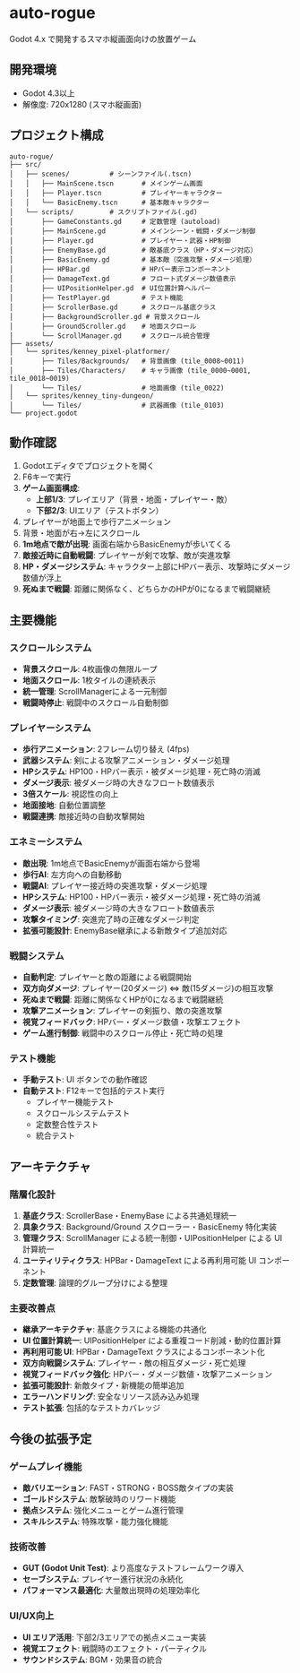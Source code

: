 # auto-rogue

Godot 4.x で開発するスマホ縦画面向けの放置ゲーム

## 開発環境

- Godot 4.3以上
- 解像度: 720x1280 (スマホ縦画面)

## プロジェクト構成

```
auto-rogue/
├── src/
│   ├── scenes/          # シーンファイル(.tscn)
│   │   ├── MainScene.tscn       # メインゲーム画面
│   │   ├── Player.tscn          # プレイヤーキャラクター
│   │   └── BasicEnemy.tscn      # 基本敵キャラクター
│   └── scripts/         # スクリプトファイル(.gd)
│       ├── GameConstants.gd     # 定数管理 (autoload)
│       ├── MainScene.gd         # メインシーン・戦闘・ダメージ制御
│       ├── Player.gd            # プレイヤー・武器・HP制御
│       ├── EnemyBase.gd         # 敵基底クラス（HP・ダメージ対応）
│       ├── BasicEnemy.gd        # 基本敵（突進攻撃・ダメージ処理）
│       ├── HPBar.gd             # HPバー表示コンポーネント
│       ├── DamageText.gd        # フロート式ダメージ数値表示
│       ├── UIPositionHelper.gd  # UI位置計算ヘルパー
│       ├── TestPlayer.gd        # テスト機能
│       ├── ScrollerBase.gd      # スクロール基底クラス
│       ├── BackgroundScroller.gd # 背景スクロール
│       ├── GroundScroller.gd    # 地面スクロール
│       └── ScrollManager.gd     # スクロール統合管理
├── assets/
│   └── sprites/kenney_pixel-platformer/
│       ├── Tiles/Backgrounds/   # 背景画像 (tile_0008~0011)
│       ├── Tiles/Characters/    # キャラ画像 (tile_0000~0001, tile_0018~0019)
│       └── Tiles/               # 地面画像 (tile_0022)
│   └── sprites/kenney_tiny-dungeon/
│       └── Tiles/               # 武器画像 (tile_0103)
└── project.godot
```

## 動作確認

1. Godotエディタでプロジェクトを開く
2. F6キーで実行
3. **ゲーム画面構成**:
   - **上部1/3**: プレイエリア（背景・地面・プレイヤー・敵）
   - **下部2/3**: UIエリア（テストボタン）
4. プレイヤーが地面上で歩行アニメーション
5. 背景・地面が右→左にスクロール
6. **1m地点で敵が出現**: 画面右端からBasicEnemyが歩いてくる
7. **敵接近時に自動戦闘**: プレイヤーが剣で攻撃、敵が突進攻撃
8. **HP・ダメージシステム**: キャラクター上部にHPバー表示、攻撃時にダメージ数値が浮上
9. **死ぬまで戦闘**: 距離に関係なく、どちらかのHPが0になるまで戦闘継続

## 主要機能

### スクロールシステム
- **背景スクロール**: 4枚画像の無限ループ
- **地面スクロール**: 1枚タイルの連続表示
- **統一管理**: ScrollManagerによる一元制御
- **戦闘時停止**: 戦闘中のスクロール自動制御

### プレイヤーシステム  
- **歩行アニメーション**: 2フレーム切り替え (4fps)
- **武器システム**: 剣による攻撃アニメーション・ダメージ処理
- **HPシステム**: HP100・HPバー表示・被ダメージ処理・死亡時の消滅
- **ダメージ表示**: 被ダメージ時の大きなフロート数値表示
- **3倍スケール**: 視認性の向上
- **地面接地**: 自動位置調整
- **戦闘連携**: 敵接近時の自動攻撃開始

### エネミーシステム
- **敵出現**: 1m地点でBasicEnemyが画面右端から登場
- **歩行AI**: 左方向への自動移動
- **戦闘AI**: プレイヤー接近時の突進攻撃・ダメージ処理
- **HPシステム**: HP100・HPバー表示・被ダメージ処理・死亡時の消滅
- **ダメージ表示**: 被ダメージ時の大きなフロート数値表示
- **攻撃タイミング**: 突進完了時の正確なダメージ判定
- **拡張可能設計**: EnemyBase継承による新敵タイプ追加対応

### 戦闘システム
- **自動判定**: プレイヤーと敵の距離による戦闘開始
- **双方向ダメージ**: プレイヤー(20ダメージ) ⇔ 敵(15ダメージ)の相互攻撃
- **死ぬまで戦闘**: 距離に関係なくHPが0になるまで戦闘継続
- **攻撃アニメーション**: プレイヤーの剣振り、敵の突進攻撃
- **視覚フィードバック**: HPバー・ダメージ数値・攻撃エフェクト
- **ゲーム進行制御**: 戦闘中のスクロール停止・死亡時の処理

### テスト機能
- **手動テスト**: UI ボタンでの動作確認
- **自動テスト**: F12キーで包括的テスト実行
  - プレイヤー機能テスト
  - スクロールシステムテスト  
  - 定数整合性テスト
  - 統合テスト

## アーキテクチャ

### 階層化設計
1. **基底クラス**: ScrollerBase・EnemyBase による共通処理統一
2. **具象クラス**: Background/Ground スクローラー・BasicEnemy 特化実装
3. **管理クラス**: ScrollManager による統一制御・UIPositionHelper による UI 計算統一
4. **ユーティリティクラス**: HPBar・DamageText による再利用可能 UI コンポーネント
5. **定数管理**: 論理的グループ分けによる整理

### 主要改善点
- **継承アーキテクチャ**: 基底クラスによる機能の共通化
- **UI 位置計算統一**: UIPositionHelper による重複コード削減・動的位置計算
- **再利用可能 UI**: HPBar・DamageText クラスによるコンポーネント化
- **双方向戦闘システム**: プレイヤー・敵の相互ダメージ・死亡処理
- **視覚フィードバック強化**: HPバー・ダメージ数値・攻撃アニメーション
- **拡張可能設計**: 新敵タイプ・新機能の簡単追加
- **エラーハンドリング**: 安全なリソース読み込み処理
- **テスト拡張**: 包括的なテストカバレッジ

## 今後の拡張予定

### ゲームプレイ機能
- **敵バリエーション**: FAST・STRONG・BOSS敵タイプの実装
- **ゴールドシステム**: 敵撃破時のリワード機能
- **拠点システム**: 強化メニューとゲーム進行管理
- **スキルシステム**: 特殊攻撃・能力強化機能

### 技術改善
- **GUT (Godot Unit Test)**: より高度なテストフレームワーク導入
- **セーブシステム**: プレイヤー進行状況の永続化
- **パフォーマンス最適化**: 大量敵出現時の処理効率化

### UI/UX向上
- **UI エリア活用**: 下部2/3エリアでの拠点メニュー実装
- **視覚エフェクト**: 戦闘時のエフェクト・パーティクル
- **サウンドシステム**: BGM・効果音の統合